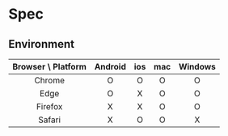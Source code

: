 # Spec

## Environment

| Browser \ Platform | Android | ios | mac | Windows |
| :----------------: | :-----: | :-: | :-: | :-----: |
|       Chrome       |    O    |  O  |  O  |    O    |
|        Edge        |    O    |  X  |  O  |    O    |
|      Firefox       |    X    |  X  |  O  |    O    |
|       Safari       |    X    |  O  |  O  |    X    |